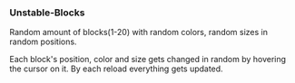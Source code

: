 ### Unstable-Blocks
Random amount of blocks(1-20) with random colors, random sizes in random positions.

Each block's position, color and size gets changed in random by hovering the cursor on it.
By each reload everything gets updated.
